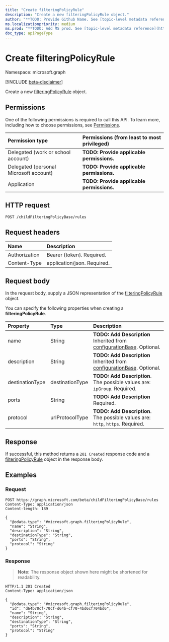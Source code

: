 ```yaml
---
title: "Create filteringPolicyRule"
description: "Create a new filteringPolicyRule object."
author: "**TODO: Provide Github Name. See [topic-level metadata reference](https://msgo.azurewebsites.net/add/document/guidelines/metadata.html#topic-level-metadata)**"
ms.localizationpriority: medium
ms.prod: "**TODO: Add MS prod. See [topic-level metadata reference](https://msgo.azurewebsites.net/add/document/guidelines/metadata.html#topic-level-metadata)**"
doc_type: apiPageType
---
```


# Create filteringPolicyRule
Namespace: microsoft.graph

[!INCLUDE [beta-disclaimer](../../includes/beta-disclaimer.md)]

Create a new [filteringPolicyRule](../resources/filteringpolicyrule.md) object.

## Permissions
One of the following permissions is required to call this API. To learn more, including how to choose permissions, see [Permissions](/graph/permissions-reference).

|Permission type|Permissions (from least to most privileged)|
|:---|:---|
|Delegated (work or school account)|**TODO: Provide applicable permissions.**|
|Delegated (personal Microsoft account)|**TODO: Provide applicable permissions.**|
|Application|**TODO: Provide applicable permissions.**|

## HTTP request

<!-- {
  "blockType": "ignored"
}
-->
``` http
POST /childFilteringPolicyBase/rules
```

## Request headers
|Name|Description|
|:---|:---|
|Authorization|Bearer {token}. Required.|
|Content-Type|application/json. Required.|

## Request body
In the request body, supply a JSON representation of the [filteringPolicyRule](../resources/filteringpolicyrule.md) object.

You can specify the following properties when creating a **filteringPolicyRule**.

|Property|Type|Description|
|:---|:---|:---|
|name|String|**TODO: Add Description** Inherited from [configurationBase](../resources/configurationbase.md). Optional.|
|description|String|**TODO: Add Description** Inherited from [configurationBase](../resources/configurationbase.md). Optional.|
|destinationType|destinationType|**TODO: Add Description**. The possible values are: `ipGroup`. Required.|
|ports|String|**TODO: Add Description** Required.|
|protocol|urlProtocolType|**TODO: Add Description**. The possible values are: `http`, `https`. Required.|



## Response

If successful, this method returns a `201 Created` response code and a [filteringPolicyRule](../resources/filteringpolicyrule.md) object in the response body.

## Examples

### Request
<!-- {
  "blockType": "request",
  "name": "create_filteringpolicyrule_from_"
}
-->
``` http
POST https://graph.microsoft.com/beta/childFilteringPolicyBase/rules
Content-Type: application/json
Content-length: 189

{
  "@odata.type": "#microsoft.graph.filteringPolicyRule",
  "name": "String",
  "description": "String",
  "destinationType": "String",
  "ports": "String",
  "protocol": "String"
}
```


### Response
>**Note:** The response object shown here might be shortened for readability.
<!-- {
  "blockType": "response",
  "truncated": true,
  "@odata.type": "microsoft.graph.filteringPolicyRule"
}
-->
``` http
HTTP/1.1 201 Created
Content-Type: application/json

{
  "@odata.type": "#microsoft.graph.filteringPolicyRule",
  "id": "d64b70cf-70cf-d64b-cf70-4bd6cf704bd6",
  "name": "String",
  "description": "String",
  "destinationType": "String",
  "ports": "String",
  "protocol": "String"
}
```

